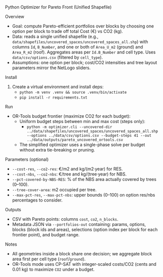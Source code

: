Python Optimizer for Pareto Front (Unified Shapefile)

Overview
- Goal: compute Pareto-efficient portfolios over blocks by choosing one option per block to trade off total Cost (€) vs CO2 (kg).
- Data: reads a single unified shapefile (e.g., `data/shapefiles/uncovered_spaces/uncovered_spaces_all.shp`) with columns `Id`, `B_Number`, and one or both of `Area_U_m2` (ground) and `Area_R_m2` (roof). Aggregates areas per `Id.B_Number` and cell type. Uses `data/csv/options.csv` (filtered by `cell_type`).
- Assumptions: one option per block; cost/CO2 intensities and tree layout parameters mirror the NetLogo sliders.

Install
1) Create a virtual environment and install deps:
   - `python -m venv .venv && source .venv/bin/activate`
   - `pip install -r requirements.txt`

Run
- OR-Tools budget frontier (maximize CO2 for each budget):
  - Uniform budget steps between min and max cost (steps only):
    - `python -m optimizer.cli --uncovered-dir ../data/shapefiles/uncovered_spaces/uncovered_spaces_all.shp --options ../data/csv/options.csv --budget-steps 41 --out ../data/outputs/pareto_uncovered_ortools.csv`
  - The simplified optimizer uses a single-phase solve per budget without extra tie-breaking or pruning.
  

Parameters (optional)
- `--cost-res`, `--co2-res`: €/m2 and kg/(m2·year) for RES.
- `--cost-nbs`, `--co2-nbs`: €/tree and kg/(tree·year) for NBS.
- `--pct-covered-by-NBS-RES`: % of the NBS area actually covered by trees (0–100).
- `--tree-cover-area`: m2 occupied per tree.
- `--max-pct-res`, `--max-pct-nbs`: upper bounds (0–100) on option res/nbs percentages to consider.

Outputs
- CSV with Pareto points: columns `cost`, `co2`, `n_blocks`.
- Metadata JSON via `--portfolios-out` containing: params, options, blocks (block ids and areas), selections (option index per block for each frontier point), and budget range.

Notes
- All geometries inside a block share one decision; we aggregate block area first per cell type (`roof`/`ground`).
- OR-Tools mode uses CP-SAT with integer-scaled costs/CO2 (cents and 0.01 kg) to maximize `CO2` under a budget.
